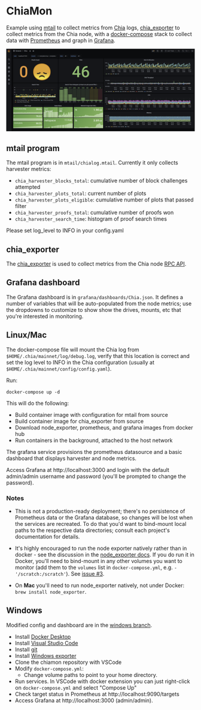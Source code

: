 # ChiaMon

Example using [mtail](https://github.com/google/mtail) to collect metrics from
[Chia](https://chia.net) logs,
[chia_exporter](https://github.com/retzkek/chia_exporter) to collect metrics
from the Chia node, with a [docker-compose](https://github.com/docker/compose/)
stack to collect data with [Prometheus](https://prometheus.io/) and graph in
[Grafana](https://grafana.com).

![Chia dashboard](https://github.com/adavarski/chia-farming/blob/main/monitoring/docker-chiamon/chiamon.png)

## mtail program

The mtail program is in `mtail/chialog.mtail`. Currently it only collects harvester metrics:

* `chia_harvester_blocks_total`: cumulative number of block challenges attempted
* `chia_harvester_plots_total`: current number of plots
* `chia_harvester_plots_eligible`: cumulative number of plots that passed filter
* `chia_harvester_proofs_total`: cumulative number of proofs won
* `chia_harvester_search_time`: histogram of proof search times

Please set log_level to INFO in your config.yaml

## chia_exporter

The [chia_exporter](https://github.com/retzkek/chia_exporter) is used to collect
metrics from the Chia node [RPC
API](https://github.com/Chia-Network/chia-blockchain/wiki/RPC-Interfaces).

## Grafana dashboard

The Grafana dashboard is in `grafana/dashboards/Chia.json`. It defines a number
of variables that will be auto-populated from the node metrics; use the
dropdowns to customize to show show the drives, mounts, etc that you're
interested in monitoring.

## Linux/Mac

The docker-compose file will mount the Chia log from
`$HOME/.chia/mainnet/log/debug.log`, verify that this location is correct and
set the log level to INFO in the Chia configuration (usually at
`$HOME/.chia/mainnet/config/config.yaml`).

Run:

    docker-compose up -d
    
This will do the following:

* Build container image with configuration for mtail from source
* Build container image for chia_exporter from source
* Download node_exporter, prometheus, and grafana images from docker hub
* Run containers in the background, attached to the host network
    
The grafana service provisions the prometheus datasource and a basic dashboard
that displays harvester and node metrics.

Access Grafana at http://localhost:3000 and login with the default admin/admin
username and password (you'll be prompted to change the password).

### Notes

* This is not a production-ready deployment; there's no persistence of Prometheus
data or the Grafana database, so changes will be lost when the services are
recreated. To do that you'd want to bind-mount local paths to the respective
data directories; consult each project's documentation for details.

* It's highly encouraged to run the node exporter natively rather than in
  docker - see the discussion in the [node_exporter
  docs](https://github.com/prometheus/node_exporter#docker). If you do run it in
  Docker, you'll need to bind-mount in any other volumes you want to monitor
  (add them to the `volumes` list in `docker-compose.yml`, e.g. `-
  '/scratch:/scratch'`). See [issue #3](https://github.com/retzkek/chiamon/issues/3).

* On **Mac** you'll need to run node_exporter natively, not under Docker: `brew
  install node_exporter`.

## Windows

Modified config and dashboard are in the [windows branch](https://github.com/retzkek/chiamon/tree/windows).

* Install [Docker Desktop](https://www.docker.com/products/docker-desktop)
* Install [Visual Studio Code](https://code.visualstudio.com/)
* Install [git](https://git-scm.com/)
* Install [Windows exporter](https://github.com/prometheus-community/windows_exporter/releases/download/v0.16.0/windows_exporter-0.16.0-386.msi)
* Clone the chiamon repository with VSCode
* Modify `docker-compose.yml`:
    - Change volume paths to point to your home directory.
* Run services. In VSCode with docker extension you can just right-click on `docker-compose.yml` and select "Compose Up"
* Check target status in Prometheus at http://localhost:9090/targets 
* Access Grafana at http://localhost:3000 (admin/admin).
